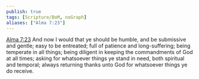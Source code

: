```yaml
---
publish: true
tags: [Scripture/BoM, noGraph]
aliases: ["Alma 7:23"]
---
```

[Alma 7:23](https://churchofjesuschrist.org/study/scriptures/bofm/alma/7?lang=eng&id=p23#p23) And now I would that ye should be humble, and be submissive and gentle; easy to be entreated; full of patience and long-suffering; being temperate in all things; being diligent in keeping the commandments of God at all times; asking for whatsoever things ye stand in need, both spiritual and temporal; always returning thanks unto God for whatsoever things ye do receive.
